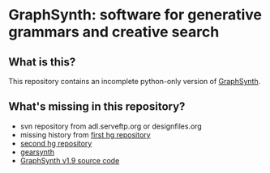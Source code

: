 GraphSynth: software for generative grammars and creative search
==============================

What is this?
------------

This repository contains an incomplete python-only version of [GraphSynth](http://graphsynth.com).

What's missing in this repository?
------------

 - svn repository from adl.serveftp.org or designfiles.org
 - missing history from [first hg repository](http://graphsynth.codeplex.com/)
 - [second hg repository](https://bitbucket.org/graphsynth/graphsynth)
 - [gearsynth](gearsynth.codeplex.com)
 - [GraphSynth v1.9 source code](http://graphsynth.com/files/GraphSynth.v.1.9.src.zip)


